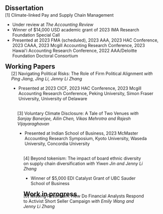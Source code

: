 <h2 id="publications" style="margin: 2px 0px -15px;">Dissertation</h2>
<br>
  <div class="title"> [1] Climate-linked Pay and Supply Chain Management  </div>
  <ul>
     <li>   Under review at <em>The Accounting Review</em><br></li>
     <li>   Winner of $14,000 USD academic grant of 2023 IMA Research Foundation Special Call <br></li>
     <li>   Presented at 2023 FMA (scheduled), 2023 AAA, 2023 HAC Conference, 2023 CAAA, 2023 Mcgill Accounting Research Conference, 2023 Hawai'i Accounting Research Conference, 2022 AAA/Deloitte Foundation Doctoral Consortium</li>
  </ul>
  
<h2 id="publications" style="margin: 2px 0px -15px;">Working Papers</h2>
<br>
<div class="pub-row">
  <div class="col-sm-3 abbr" style="position: relative;padding-right: 15px;padding-left: 15px;">
  </div>
  <div class="col-sm-9" style="position: relative;padding-right: 15px;padding-left: 20px;">
    <div class="title">[2] Navigating Political Risks: The Role of Firm Political Alignment <em>with Ping Jiang, Jing Li, Jenny Li Zhang</em> </div>
 <ul>
     <li>   Presented at 2023 CICF, 2023 HAC Conference, 2023 Mcgill Accounting Research Conference, Peking University, Simon Fraser University, University of Delaware</li>
  </ul>
 

 <br>
<div class="pub-row">
  <div class="col-sm-3 abbr" style="position: relative;padding-right: 15px;padding-left: 15px;">
  </div>
  <div class="col-sm-9" style="position: relative;padding-right: 15px;padding-left: 20px;">
    <div class="title">[3] Voluntary Climate Disclosure: A Tale of Two Venues <em> with Sanjay Banerjee, Ailin Chen, Vikas
Mehrotra and Rajesh Vijayaraghavan </em> </div>
 <ul>
     <li>  Presented at Indian School of Business, 2023 McMaster Accounting Research Symposium, Kyoto University, Waseda University, Concordia University</li>
  </ul>
 

<br>
<div class="pub-row">
  <div class="col-sm-3 abbr" style="position: relative;padding-right: 15px;padding-left: 15px;">
  </div>
  <div class="col-sm-9" style="position: relative;padding-right: 15px;padding-left: 20px;">
    <div class="title">[4] Beyond tokenism: The impact of board ethnic diversity on supply chain diversification <em> with Yiwen Jin and Jenny Li Zhang </em> </div>
  <ul>
     <li>  Winner of $5,000 EDI Catalyst Grant of UBC Sauder School of Business</li>
  </ul>
 
 
<h2 id="publications" style="margin: 2px 0px -15px;">Work in progress</h2>
  <div class="title"> [5] Missing Pessimism: How Do Financial Analysts Respond to Activist Short Seller Campaign <em> with Emily Wang and Jenny Li Zhang </em></div>
   
  </div>
    
 



